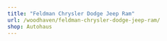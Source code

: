 ```yaml
---
title: "Feldman Chrysler Dodge Jeep Ram"
url: /woodhaven/feldman-chrysler-dodge-jeep-ram/
shop: Autohaus
---
```

